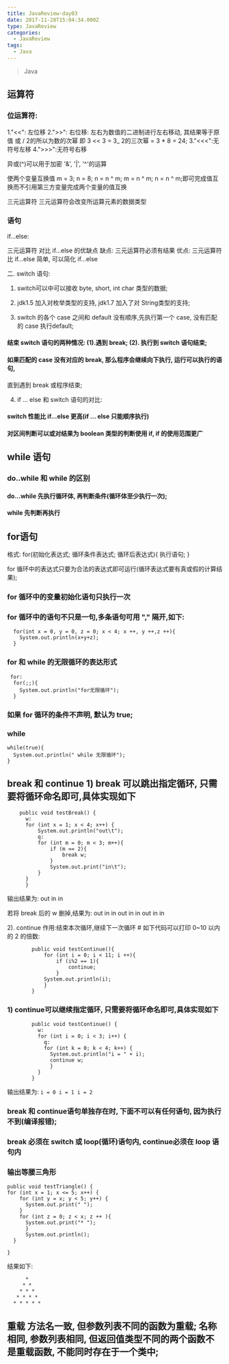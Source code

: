 ```yaml
---
title: JavaReview-day03
date: 2017-11-28T15:04:34.000Z
type: JavaReview
categories:
  - JavaReview
tags:
  - Java
---
```


> Java

## 运算符

### 位运算符:

1."<<": 左位移 2.">>": 右位移: 左右为数值的二进制进行左右移动, 其结果等于原值 或 / 2的所以为数的次幂 即 3 << 3 = 3_ 2的三次幂 = 3 * 8 = 24; 3."<<<":无符号左移 4.">>>":无符号右移

异或(^)可以用于加密 '&', '|', '^'的运算

使两个变量互换值 m = 3; n = 8; n = n ^ m; m = n ^ m; n = n ^ m;即可完成值互换而不引用第三方变量完成两个变量的值互换

三元运算符 三元运算符会改变所运算元素的数据类型

### 语句

if...else:

三元运算符 对比 if...else 的优缺点 缺点: 三元运算符必须有结果 优点: 三元运算符比 if...else 简单, 可以简化 if...else

二. switch 语句:

1) switch可以中可以接收 byte, short, int char 类型的数据;

2) jdk1.5 加入对枚举类型的支持, jdk1.7 加入了对 String类型的支持;

3) switch 的各个 case 之间和 default 没有顺序,先执行第一个 case, 没有匹配的 case 执行default;


#### 结束 switch 语句的两种情况: (1).遇到 break; (2). 执行到 switch 语句结束;

#### 如果匹配的 case  没有对应的 break, 那么程序会继续向下执行, 运行可以执行的语句,
  直到遇到 break 或程序结束;

4) if ... else 和 switch 语句的对比:

#### switch 性能比 if...else 更高(if ... else 只能顺序执行)

#### 对区间判断可以或对结果为 boolean 类型的判断使用 if, if 的使用范围更广

##  while 语句

### do..while 和 while 的区别


#### do...while 先执行循环体, 再判断条件(循环体至少执行一次);
#### while 先判断再执行


## for语句

格式: for(初始化表达式; 循环条件表达式; 循环后表达式){ 执行语句; }


for 循环中的表达式只要为合法的表达式即可运行(循环表达式要有真或假的计算结果);


### for 循环中的变量初始化语句只执行一次

### for 循环中的语句不只是一句,多条语句可用 "," 隔开,如下:

```
  for(int x = 0, y = 0, z = 0; x < 4; x ++, y ++,z ++){
    System.out.println(x+y+z);
  }
```

### for 和 while 的无限循环的表达形式

```
 for:
  for(;;){
    System.out.println("for无限循环");
  }
```
### 如果 for 循环的条件不声明, 默认为 true;

### while
```
while(true){
  System.out.println(" while 无限循环");
}
```

## break 和 continue 1) break 可以跳出指定循环, 只需要将循环命名即可,具体实现如下


```
    public void testBreak() {
      w:
      for (int x = 1; x < 4; x++) {
          System.out.println("out\t");
          q:
          for (int m = 0; m < 3; m++){
              if (m == 2){
                  break w;
              }
              System.out.print("in\t");
          }
      }
      }
```

  输出结果为: out    in    in

  若将 break 后的 w 删掉,结果为: out    in    in    out    in    in    out    in    in


  2). continue
    作用:结束本次循环,继续下一次循环
    # 如下代码可以打印 0~10 以内的 2 的倍数:
```
        public void testContinue(){
            for (int i = 0; i < 11; i ++){
                if (i%2 == 1){
                    continue;
                }
            System.out.println(i);
            }
        }
```

### 1)  continue可以继续指定循环, 只需要将循环命名即可,具体实现如下
```
        public void testContinue() {
          w:
          for (int i = 0; i < 3; i++) {
            q:
            for (int k = 0; k < 4; k++) {
              System.out.println("i = " + i);
              continue w;
              }
          }
        }
```

输出结果为:
    ```
               i = 0
               i = 1
               i = 2
    ```
### break 和 continue语句单独存在时, 下面不可以有任何语句, 因为执行不到(编译报错);

### break 必须在 switch 或 loop(循环)语句内, continue必须在 loop 语句内

### 输出等腰三角形
```
public void testTriangle() {
for (int x = 1; x <= 5; x++) {
    for (int y = x; y < 5; y++) {
      System.out.print(" ");
    }
    for (int z = 0; z < x; z ++ ){
      System.out.print("* ");
      }
      System.out.println();
  }

}

```

  结果如下:

```
      *
     * *
    * * *
   * * * *
  * * * * *
```
## 重载 方法名一致, 但参数列表不同的函数为重载; 名称相同, 参数列表相同, 但返回值类型不同的两个函数不是重载函数, 不能同时存在于一个类中;
